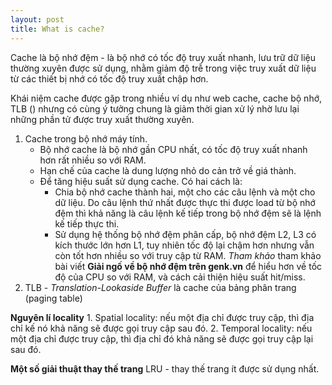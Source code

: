 ```yaml
---
layout: post
title: What is cache?
---
```


Cache là bộ nhớ đệm - là bộ nhớ có tốc độ truy xuất nhanh, lưu trữ dữ liệu thường xuyên được sử dụng, nhằm giảm độ trễ trong việc truy xuất dữ liệu từ các thiết bị nhớ có tốc độ truy xuất chập hơn. 

Khái niệm cache được gặp trong nhiều ví dụ như web cache, cache bộ nhớ, TLB () nhưng có cùng ý tưởng chung là giảm thời gian xử lý nhờ lưu lại những phần tử được truy xuất thường xuyên.

1. Cache trong bộ nhớ máy tính.
	- Bộ nhớ cache là bộ nhớ gần CPU nhất, có tốc độ truy xuất nhanh hơn rất nhiều so với RAM.
	- Hạn chế của cache là dung lượng nhỏ do cản trở về giá thành.
	- Để tăng hiệu suất sử dụng cache. Có hai cách là:
		- Chia bộ nhớ cache thành hai, một cho các câu lệnh và một cho dữ liệu. Do câu lệnh thứ nhất được thực thi được load từ bộ nhớ đệm thì khả năng là câu lệnh kế tiếp trong bộ nhớ đệm sẽ là lệnh kế tiếp thực thi. 
		- Sử dụng hệ thống bộ nhớ đệm phân cấp, bộ nhớ đệm L2, L3 có kích thước lớn hơn L1, tuy nhiên tốc độ lại chậm hơn nhưng vẫn còn tốt hơn nhiều so với truy cập từ RAM.
_Tham khảo_ tham khảo bài viết **Giải ngố về bộ nhớ đệm trên genk.vn** để hiểu hơn về tốc độ của CPU so với RAM, và cách cải thiện hiệu suất hit/miss. 
2. TLB - _Translation-Lookaside Buffer_ là cache của bảng phân trang (paging table)

**Nguyên lí locality**
	1. Spatial locality: nếu một địa chỉ được truy cập, thì địa chỉ kế nó khả năng sẽ được gọi truy cập sau đó.
	2. Temporal locality: nếu một địa chỉ được truy cập, thì địa chỉ đó khả năng sẽ được gọi truy cập lại sau đó. 

**Một số giải thuật thay thế trang**
LRU - thay thế trang ít được sử dụng nhất. 
